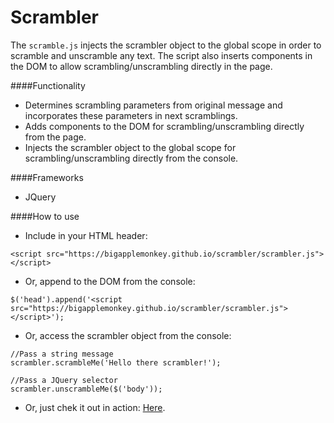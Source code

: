 # Scrambler

The `scramble.js` injects the scrambler object to the global scope in order to scramble and unscramble any text. The script also inserts components in the DOM to allow scrambling/unscrambling directly in the page.

####Functionality

- Determines scrambling parameters from original message and incorporates these parameters in next scramblings.
- Adds components to the DOM for scrambling/unscrambling directly from the page.
- Injects the scrambler object to the global scope for scrambling/unscrambling directly from the console.

####Frameworks

- JQuery

####How to use

- Include in your HTML header:
```
<script src="https://bigapplemonkey.github.io/scrambler/scrambler.js"></script>
```
- Or, append to the DOM from the console:
```
$('head').append('<script src="https://bigapplemonkey.github.io/scrambler/scrambler.js"></script>');
```
- Or, access the scrambler object from the console:
```
//Pass a string message
scrambler.scrambleMe('Hello there scrambler!');

//Pass a JQuery selector
scrambler.unscrambleMe($('body'));
```

- Or, just chek it out in action: [Here](https://bigapplemonkey.github.io/scrambler/).